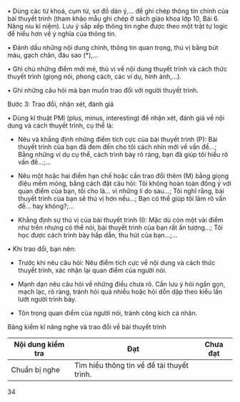 • Dùng các từ khoá, cụm từ, sơ đồ dàn ý,... để ghi chép thông tin chính của bài thuyết trình (tham khảo mẫu ghi chép ở sách giáo khoa lớp 10, Bài 6. Nâng niu kỉ niệm). Lưu ý sắp xếp thông tin nghe được theo một trật tự logic để hiểu hơn về ý nghĩa của thông tin.

• Đánh dấu những nội dung chính, thông tin quan trọng, thú vị bằng bút màu, gạch chân, đáu sao (*),...

• Ghi chú những điểm mới mẻ, thú vị về nội dung thuyết trình và cách thức thuyết trình (giọng nói, phong cách, các ví dụ, hình ảnh,...).

• Ghi những câu hỏi mà bạn muốn trao đổi với người thuyết trình.

Bước 3: Trao đổi, nhận xét, đánh giá

• Dùng kĩ thuật PMI (plus, minus, interesting) để nhận xét, đánh giá về nội dung và cách thuyết trình, cụ thể là:

- Nêu và khẳng định những điểm tích cực của bài thuyết trình (P): Bài thuyết trình của bạn đã đem đến cho tôi cách nhìn mới về vấn đề...; Bằng những ví dụ cụ thể, cách trình bày rõ ràng, bạn đã giúp tôi hiểu rõ vấn đề...;...

- Nêu một hoặc hai điểm hạn chế hoặc cần trao đổi thêm (M) bằng giọng điệu mềm mỏng, bằng cách đặt câu hỏi: Tôi không hoàn toàn đồng ý với quan điểm của bạn, tôi cho là... vì những lí do sau...; Tôi nghĩ rằng, bài thuyết trình của bạn sẽ thú vị hơn nếu...; Bạn có thể giúp tôi làm rõ vấn đề... hay không?;...

- Khẳng định sự thú vị của bài thuyết trình (I): Mặc dù còn một vài điểm như trên nhưng có thể nói, bài thuyết trình của bạn rất ấn tượng...; Tôi học được cách trình bày hấp dẫn, thu hút của bạn...;...

• Khi trao đổi, bạn nên:

- Trước khi nêu câu hỏi: Nêu điểm tích cực về nội dung và cách thức thuyết trình, xác nhận lại quan điểm của người nói.

- Mạnh dạn nêu câu hỏi về những điều chưa rõ. Cần lưu ý hỏi ngắn gọn, mạch lạc, rõ ràng, tránh hỏi quá nhiều hoặc hỏi dồn dập theo kiểu lấn lướt người trình bày.

- Tôn trọng quan điểm của người nói, tránh công kích cá nhân.

Bảng kiểm kĩ năng nghe và trao đổi về bài thuyết trình

Nội dung kiểm tra | Đạt | Chưa đạt
--- | --- | ---
Chuẩn bị nghe | Tìm hiểu thông tin về đề tài thuyết trình. | |

34